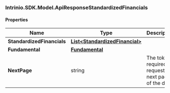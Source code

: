 [//]: # (CLASS:Intrinio.SDK.Model.ApiResponseStandardizedFinancials)

[//]: # (KIND:object)

### Intrinio.SDK.Model.ApiResponseStandardizedFinancials
#### Properties

[//]: # (START_DEFINITION)

Name | Type | Description
------------ | ------------- | -------------
**StandardizedFinancials** | [**List&lt;StandardizedFinancial&gt;**](StandardizedFinancial.md) |  &nbsp;
**Fundamental** | [**Fundamental**](Fundamental.md) |  &nbsp;
**NextPage** | string | The token required to request the next page of the data &nbsp;

[//]: # (END_DEFINITION)


[//]: # (CONTAINED_CLASS:Intrinio.SDK.Model.StandardizedFinancial)


[//]: # (CONTAINED_CLASS:Intrinio.SDK.Model.Fundamental)


